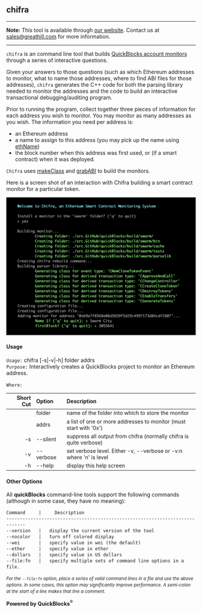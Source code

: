 ## chifra

***
**Note:** This tool is available through [our website](http://quickblocks.io). Contact us at [sales@greathill.com](mailto:sales@greathill.com) for more information.
***

`chifra` is an command line tool that builds [QuickBlocks account monitors](../../monitors/README.md) through a series of interactive questions.

Given your answers to those questions (such as which Ethereum addresses to monitor, what to name those addresses, where to find ABI files for those addresses), `chifra` generates the C++ code for both the parsing library needed to monitor the addresses and the code to build an interactive transactional debugging/auditing program.

Prior to running the program, collect together three pieces of information for each address you wish to monitor. You may monitor as many addresses as you wish. The information you need per address is:

- an Ethereum address
- a name to assign to this address (you may pick up the name using [ethName](../../tools/ethName/README.md))
- the block number when this address was first used, or (if a smart contract) when it was deployed.

`Chifra` uses [makeClass](../makeClass/README.md) and [grabABI](../grabABI/README.md) to build the monitors.

Here is a screen shot of an interaction with Chifra building a smart contract monitor for a particular token.

<img src=docs/image.png>

#### Usage

`Usage:`    chifra [-s|-v|-h] folder addrs  
`Purpose:`  Interactively creates a QuickBlocks project to monitor an Ethereum address.
             
`Where:`  

| Short Cut | Option | Description |
| -------: | :------- | :------- |
|  | folder | name of the folder into which to store the monitor |
|  | addrs | a list of one or more addresses to monitor (must start with '0x') |
| -s | --silent | suppress all output from chifra (normally chifra is quite verbose) |
| -v | --verbose | set verbose level. Either -v, --verbose or -v:n where 'n' is level |
| -h | --help | display this help screen |


#### Other Options

All **quickBlocks** command-line tools support the following commands (although in some case, they have no meaning):

    Command     |     Description
    -----------------------------------------------------------------------------
    --version   |   display the current version of the tool
    --nocolor   |   turn off colored display
    --wei       |   specify value in wei (the default)
    --ether     |   specify value in ether
    --dollars   |   specify value in US dollars
    --file:fn   |   specify multiple sets of command line options in a file.

<small>*For the `--file:fn` option, place a series of valid command lines in a file and use the above options. In some cases, this option may significantly improve performance. A semi-colon at the start of a line makes that line a comment.*</small>

**Powered by QuickBlocks<sup>&reg;</sup>**


